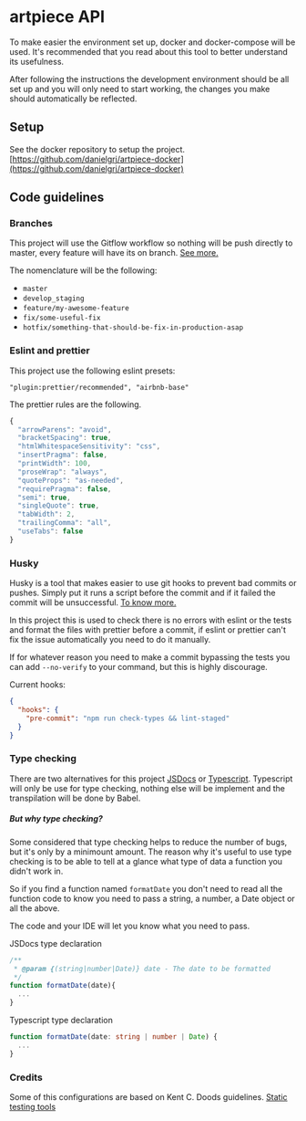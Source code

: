 # artpiece API

To make easier the environment set up, docker and docker-compose will be used. It's recommended that
you read about this tool to better understand its usefulness.

After following the instructions the development environment should be all set up and you will only
need to start working, the changes you make should automatically be reflected.

## Setup

See the docker repository to setup the project.
[https://github.com/danielgrj/artpiece-docker](https://github.com/danielgrj/artpiece-docker)

## Code guidelines

### Branches

This project will use the Gitflow workflow so nothing will be push directly to master, every feature
will have its on branch.
[See more.](https://www.atlassian.com/git/tutorials/comparing-workflows/gitflow-workflow)

The nomenclature will be the following:

- `master`
- `develop_staging`
- `feature/my-awesome-feature`
- `fix/some-useful-fix`
- `hotfix/something-that-should-be-fix-in-production-asap`

### Eslint and prettier

This project use the following eslint presets:

`"plugin:prettier/recommended", "airbnb-base"`

The prettier rules are the following.

```javascript
{
  "arrowParens": "avoid",
  "bracketSpacing": true,
  "htmlWhitespaceSensitivity": "css",
  "insertPragma": false,
  "printWidth": 100,
  "proseWrap": "always",
  "quoteProps": "as-needed",
  "requirePragma": false,
  "semi": true,
  "singleQuote": true,
  "tabWidth": 2,
  "trailingComma": "all",
  "useTabs": false
}
```

### Husky

Husky is a tool that makes easier to use git hooks to prevent bad commits or pushes. Simply put it
runs a script before the commit and if it failed the commit will be unsuccessful.
[To know more.](https://github.com/typicode/husky)

In this project this is used to check there is no errors with eslint or the tests and format the
files with prettier before a commit, if eslint or prettier can't fix the issue automatically you
need to do it manually.

If for whatever reason you need to make a commit bypassing the tests you can add `--no-verify` to
your command, but this is highly discourage.

Current hooks:

```json
{
  "hooks": {
    "pre-commit": "npm run check-types && lint-staged"
  }
}
```

### Type checking

There are two alternatives for this project [JSDocs](https://jsdoc.app/) or
[Typescript](https://www.typescriptlang.org/). Typescript will only be use for type checking,
nothing else will be implement and the transpilation will be done by Babel.

##### But why type checking?

Some considered that type checking helps to reduce the number of bugs, but it's only by a minimount
amount. The reason why it's useful to use type checking is to be able to tell at a glance what type
of data a function you didn't work in.

So if you find a function named `formatDate` you don't need to read all the function code to know
you need to pass a string, a number, a Date object or all the above.

The code and your IDE will let you know what you need to pass.

JSDocs type declaration

```javascript
/**
 * @param {(string|number|Date)} date - The date to be formatted
 */
function formatDate(date){
  ...
}
```

Typescript type declaration

```typescript
function formatDate(date: string | number | Date) {
  ...
}
```

### Credits

Some of this configurations are based on Kent C. Doods guidelines.
[Static testing tools](https://github.com/kentcdodds/static-testing-tools)
